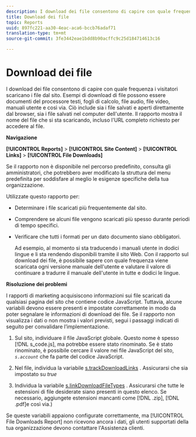 ```yaml
---
description: I download dei file consentono di capire con quale frequenza i visitatori scaricano i file dal sito. Esempi di download di file possono essere documenti del processore testi, fogli di calcolo, file audio, file video, manuali utente e così via. Ciò include sia i file salvati e aperti direttamente dal browser, sia i file salvati nel computer dell'utente. Il rapporto mostra il nome del file che si sta scaricando, incluso l'URL completo richiesto per accedere al file.
title: Download dei file
topic: Reports
uuid: 897fc221-aa30-4eac-aca6-bccb76adaf71
translation-type: tm+mt
source-git-commit: 3fe3442eae1bdd8b90acffc9c25d184714613c16

---
```



# Download dei file

I download dei file consentono di capire con quale frequenza i visitatori scaricano i file dal sito. Esempi di download di file possono essere documenti del processore testi, fogli di calcolo, file audio, file video, manuali utente e così via. Ciò include sia i file salvati e aperti direttamente dal browser, sia i file salvati nel computer dell&#39;utente. Il rapporto mostra il nome del file che si sta scaricando, incluso l&#39;URL completo richiesto per accedere al file.

**Navigazione**

**[!UICONTROL Reports]** > **[!UICONTROL Site Content]** > **[!UICONTROL Links]** > **[!UICONTROL File Downloads]**

Se il rapporto non è disponibile nel percorso predefinito, consulta gli amministratori, che potrebbero aver modificato la struttura del menu predefinita per soddisfare al meglio le esigenze specifiche della tua organizzazione.

Utilizzate questo rapporto per:

* Determinare i file scaricati più frequentemente dal sito.
* Comprendere se alcuni file vengono scaricati più spesso durante periodi di tempo specifici.
* Verificare che tutti i formati per un dato documento siano obbligatori.

   Ad esempio, al momento si sta traducendo i manuali utente in dodici lingue e li sta rendendo disponibili tramite il sito Web. Con il rapporto sul download dei file, è possibile sapere con quale frequenza viene scaricata ogni versione manuale dell&#39;utente e valutare il valore di continuare a tradurre il manuale dell&#39;utente in tutte e dodici le lingue.

**Risoluzione dei problemi**

I rapporti di marketing acquisiscono informazioni sui file scaricati da qualsiasi pagina del sito che contiene codice JavaScript. Tuttavia, alcune variabili devono essere presenti e impostate correttamente in modo da poter segnalare le informazioni di download dei file. Se il rapporto non visualizza i dati o non mostra i valori previsti, segui i passaggi indicati di seguito per convalidare l’implementazione.

1. Sul sito, individuare il file JavaScript globale. Questo nome è spesso [!DNL s_code.js], ma potrebbe essere stato rinominato. Se è stato rinominato, è possibile cercare il valore nei file JavaScript del sito, *`s.account`* che fa parte del codice JavaScript.

1. Nel file, individua la variabile [s.trackDownloadLinks](https://docs.adobe.com/content/help/it-IT/analytics/implementation/vars/config-vars/trackdownloadlinks.html) . Assicurarsi che sia impostato su *true*

1. Individua la variabile [s.linkDownloadFileTypes](https://docs.adobe.com/content/help/it-IT/analytics/implementation/vars/config-vars/linkdownloadfiletypes.html) . Assicurarsi che tutte le estensioni di file desiderate siano presenti in questo elenco. Se necessario, aggiungete estensioni mancanti come [!DNL .zip], [!DNL .pdf]e così via.)

Se queste variabili appaiono configurate correttamente, ma [!UICONTROL File Downloads Report] non ricevono ancora i dati, gli utenti supportati della tua organizzazione devono contattare l&#39;Assistenza clienti.
